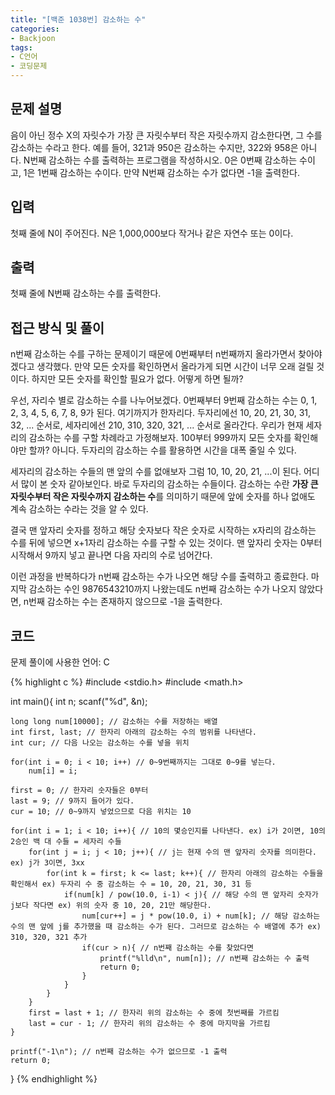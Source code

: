 ```yaml
---
title: "[백준 1038번] 감소하는 수"
categories:
- Backjoon
tags:
- C언어
- 코딩문제
---
```


## 문제 설명

음이 아닌 정수 X의 자릿수가 가장 큰 자릿수부터 작은 자릿수까지 감소한다면, 그 수를 감소하는 수라고 한다. 예를 들어, 321과 950은 감소하는 수지만, 322와 958은 아니다. N번째 감소하는 수를 출력하는 프로그램을 작성하시오. 0은 0번째 감소하는 수이고, 1은 1번째 감소하는 수이다. 만약 N번째 감소하는 수가 없다면 -1을 출력한다.

## 입력

첫째 줄에 N이 주어진다. N은 1,000,000보다 작거나 같은 자연수 또는 0이다.

## 출력

첫째 줄에 N번째 감소하는 수를 출력한다.

## 접근 방식 및 풀이

n번째 감소하는 수를 구하는 문제이기 때문에 0번째부터 n번째까지 올라가면서 찾아야겠다고 생각했다. 만약 모든 숫자를 확인하면서 올라가게 되면 시간이 너무 오래 걸릴 것이다. 하지만 모든 숫자를 확인할 필요가 없다. 어떻게 하면 될까?

우선, 자리수 별로 감소하는 수를 나누어보겠다. 0번째부터 9번째 감소하는 수는 0, 1, 2, 3, 4, 5, 6, 7, 8, 9가 된다. 여기까지가 한자리다. 두자리에선 10, 20, 21, 30, 31, 32, ... 순서로, 세자리에선 210, 310, 320, 321, ... 순서로 올라간다. 우리가 현재 세자리의 감소하는 수를 구할 차례라고 가정해보자. 100부터 999까지 모든 숫자를 확인해야만 할까? 아니다. 두자리의 감소하는 수를 활용하면 시간을 대폭 줄일 수 있다.

세자리의 감소하는 수들의 맨 앞의 수를 없애보자 그럼 10, 10, 20, 21, ...이 된다. 어디서 많이 본 숫자 같아보인다. 바로 두자리의 감소하는 수들이다. 감소하는 수란 **가장 큰 자릿수부터 작은 자릿수까지 감소하는 수**를 의미하기 때문에 앞에 숫자를 하나 없애도 계속 감소하는 수라는 것을 알 수 있다.

결국 맨 앞자리 숫자를 정하고 해당 숫자보다 작은 숫자로 시작하는 x자리의 감소하는 수를 뒤에 넣으면 x+1자리 감소하는 수를 구할 수 있는 것이다. 맨 앞자리 숫자는 0부터 시작해서 9까지 넣고 끝나면 다음 자리의 수로 넘어간다.

이런 과정을 반복하다가 n번째 감소하는 수가 나오면 해당 수를 출력하고 종료한다. 마지막 감소하는 수인 9876543210까지 나왔는데도 n번째 감소하는 수가 나오지 않았다면, n번째 감소하는 수는 존재하지 않으므로 -1을 출력한다.

## 코드
문제 풀이에 사용한 언어: C

{% highlight c %}
#include <stdio.h>
#include <math.h>

int main(){
    int n;
    scanf("%d", &n);
    
    long long num[10000]; // 감소하는 수를 저장하는 배열
    int first, last; // 한자리 아래의 감소하는 수의 범위를 나타낸다.
    int cur; // 다음 나오는 감소하는 수를 넣을 위치
    
    for(int i = 0; i < 10; i++) // 0~9번째까지는 그대로 0~9를 넣는다.
        num[i] = i;
    
    first = 0; // 한자리 숫자들은 0부터
    last = 9; // 9까지 들어가 있다.
    cur = 10; // 0~9까지 넣었으므로 다음 위치는 10
    
    for(int i = 1; i < 10; i++){ // 10의 몇승인지를 나타낸다. ex) i가 2이면, 10의 2승인 백 대 수들 = 세자리 수들
        for(int j = i; j < 10; j++){ // j는 현재 수의 맨 앞자리 숫자를 의미한다. ex) j가 3이면, 3xx
            for(int k = first; k <= last; k++){ // 한자리 아래의 감소하는 수들을 확인해서 ex) 두자리 수 중 감소하는 수 = 10, 20, 21, 30, 31 등
                if(num[k] / pow(10.0, i-1) < j){ // 해당 수의 맨 앞자리 숫자가 j보다 작다면 ex) 위의 숫자 중 10, 20, 21만 해당한다.
                    num[cur++] = j * pow(10.0, i) + num[k]; // 해당 감소하는 수의 맨 앞에 j를 추가했을 때 감소하는 수가 된다. 그러므로 감소하는 수 배열에 추가 ex) 310, 320, 321 추가
                    if(cur > n){ // n번째 감소하는 수를 찾았다면
                        printf("%lld\n", num[n]); // n번째 감소하는 수 출력
                        return 0;
                    }
                }
            }
        }
        first = last + 1; // 한자리 위의 감소하는 수 중에 첫번째를 가르킴
        last = cur - 1; // 한자리 위의 감소하는 수 중에 마지막을 가르킴
    }
    
    printf("-1\n"); // n번째 감소하는 수가 없으므로 -1 출력
    return 0;
}
{% endhighlight %}
